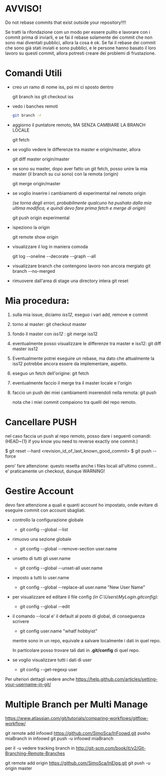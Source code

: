 AVVISO!
=======

Do not rebase commits that exist outside your repository!!!!

Se tratti la rifondazione com un modo per essere pulito e lavorare con i commit prima di inviarli, e se fai il rebase solamente dei commit che non sono mai diventati pubblici, allora la cosa è ok. Se fai il rebase dei commit che sono già stati inviati e sono pubblici, e le persone hanno basato il loro lavoro su questi commit, allora potresti creare dei problemi di frustazione.

Comandi Utili
=============

- creo un ramo di nome iss, poi mi ci sposto dentro
    
    git branch iss
    git checkout iss

- vedo i banches remoti
    ````bash
    git branch -r
    ````
- aggiorno il puntatore remoto, MA SENZA CAMBIARE LA BRANCH LOCALE
    
    git fetch

- se voglio vedere le differenze tra master e origin/master, allora
    
    git diff master origin/master

- se sono su master, dopo aver fatto un git fetch, posso unire la mia master (il branch su cui sono) con la remota (origin)
    
    git merge origin/master

- se voglio inserire i cambiamenti di experimental nel remoto origin 

    *(se torna degli errori, probabilmente qualcuno ha pushato dalla mia ultima modifica, e quindi devo fare prima fetch e merge di origin)*

    git push origin experimental

- ispeziono la origin

    git remote show origin

- visualizzare il log in maniera comoda

    git log --oneline --decorate --graph --all

- visualizzare branch che contengono lavoro non ancora mergiato
    git branch --no-merged

- rimuovere dall'area di stage una directory intera
    git reset <directory>


# Mia procedura:

1. sulla mia issue, diciamo *iss12*, eseguo i vari add, remove e commit
2. torno al master: git checkout master
3. fondo il master con *iss12* : git merge iss12
4. eventualmente posso visualizzare le differenze tra master e iss12: git diff master iss12
5. Eventualmente potrei eseguire un rebase, ma dato che attualmente la iss12 potrebbe ancora essere da implementare, aspetto.
6. eseguo un fetch dell'origine: git fetch
7. eventualmente faccio il merge tra il master locale e l'origin
8. faccio un push dei miei cambiamenti inserendoli nella remota: git push 
    
    nota che i miei commit compaiono tra quelli del repo remoto.


# Cancellare PUSH

nel caso faccia un push al repo remoto, posso dare i seguenti comandi:
(HEAD~{1} if you know you need to reverse exactly one commit.)

$ git reset --hard <revision_id_of_last_known_good_commit>
$ git push --force

pero' fare attenzione: questo resetta anche i files locali all'ultimo commit... e' praticamente un checkout, dunque WARNING!


Gestire Account
===============

devo fare attenzione a quali e quanti account ho impostato, onde evitare di eseguire commit con account sbagliati.

- controllo la configurazione globale
    + git config --global --list

- rimuovo una sezione globale
    + git config --global --remove-section user.name

- unsetto di tutti gli user.name
    + git config --global --unset-all user.name

- imposto a tutti lo user.name
    + git config --global --replace-all user.name "New User Name"

- per visualizzare ed editare il file config *(in C:\Users\MyLogin\.gitconfig)*:
    + git config --global --edit

- il comando --local e' il default al posto di global, di conseguenza scrivere
    + git config user.name "whatf hobbyist"
    
    mentre sono in un repo, equivale a salvare localmente i dati in quel repo. 

    In particolare posso trovare tali dati in **.git/config** di quel repo.

- se voglio visualizzare tutti i dati di user
    + git config --get-regexp user

Per ulteriori dettagli vedere anche https://help.github.com/articles/setting-your-username-in-git/


Multiple Branch per Multi Manage
=================================

https://www.atlassian.com/git/tutorials/comparing-workflows/gitflow-workflow/

git remote add infoowd https://github.com/SimoSca/InFoowd.git
pusho miaBranch in infoowd
git push -u infoowd miaBranch

per il -u vedere tracking branch in http://git-scm.com/book/it/v2/Git-Branching-Remote-Branches

git remote add origin https://github.com/SimoSca/InElgg.git
git push -u origin master